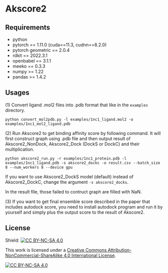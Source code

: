 # Akscore2
## Requirements
- python 
- pytorch == 1.11.0 (cuda==11.3, cudnn==8.2.0)
- pytorch geometric == 2.0.4
- rdkit == 2022.3.1
- openbabel == 3.1.1
- meeko == 0.3.3
- numpy >= 1.22
- pandas >= 1.4.2

## Usages
(1) Convert ligand .mol2 files into .pdb format that like in the `examples` directory.
```
python convert_mol2pdb.py -l examples/1nc1_ligand.mol2 -o examples/1nc1_mol2_ligand.pdb
```
(2) Run Akscore2 to get binding affinity score by following command. It will first construct graph using .pdb file and then output result of Akscore2_NonDock, Akscore2_Dock (DockS or DockC) and their multiplication. 
```
python akscore2_run.py -r examples/1nc1_protein.pdb -l examples/1nc1_ligand.pdb -s akscore2_dockc -o result.csv --batch_size 8 --num_workers 8 --device gpu
```
If you want to use Akscore2_DockS model (default) instead of Akscore2_DockC, change the argument `-s akscore2_docks`.

In the result file, those failed to contruct graph are filled with NaN.

(3) If you want to get final ensemble score described in the paper that includes autodock score, you need to install autodock program and run it by yourself and simply plus the output score to the result of Akscore2. 

## License
Shield: [![CC BY-NC-SA 4.0][cc-by-nc-sa-shield]][cc-by-nc-sa]

This work is licensed under a
[Creative Commons Attribution-NonCommercial-ShareAlike 4.0 International License][cc-by-nc-sa].

[![CC BY-NC-SA 4.0][cc-by-nc-sa-image]][cc-by-nc-sa]

[cc-by-nc-sa]: http://creativecommons.org/licenses/by-nc-sa/4.0/
[cc-by-nc-sa-image]: https://licensebuttons.net/l/by-nc-sa/4.0/88x31.png
[cc-by-nc-sa-shield]: https://img.shields.io/badge/License-CC%20BY--NC--SA%204.0-lightgrey.svg

